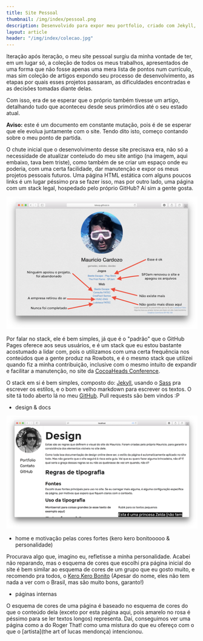```yaml
---
title: Site Pessoal
thumbnail: /img/index/pessoal.png
description: Desenvolvido para expor meu portfolio, criado com Jekyll, hospedado pelo GitHub Pages. Quer entender melhor como o desenvolvi? Dá uma olhada aí
layout: article
header: "/img/index/colecao.jpg"
---
```

Iteração após iteração, o meu site pessoal surgiu da minha vontade de ter, em um lugar só, a coleção de todos os meus trabalhos, 
apresentados de uma forma que não fosse apenas uma mera lista de pontos num currículo, mas sim coleção de artigos expondo seu processo
de desenvolvimento, as etapas por quais esses projetos passaram, as dificuldades encontradas e as decisões tomadas diante delas.

Com isso, era de se esperar que o próprio também tivesse um artigo, detalhando tudo que aconteceu desde seus primórdios até o seu estado atual.

**Aviso:** este é um documento em constante mutação, pois é de se esperar que ele evolua juntamente com o site. Tendo dito isto, começo contando
sobre o meu ponto de partida.

O chute inicial que o desenvolvimento desse site precisava era, não só a necessidade de atualizar conteíudo do meu site antigo (na imagem, aqui embaixo, tava bem triste),
como também de se criar um espaço onde eu poderia, com uma certa facilidade, dar manutenção e expor os meus projetos pessoais futuros. Uma página HTML estática com alguns
poucos links é um lugar péssimo pra se fazer isso, mas por outro lado, uma página com um stack legal, hospedado pelo próprio GitHub? Aí sim a gente gosta.

!["Foto da minha página antiga, fundo cinza, alguns poucos links azuis para projetos meus que não estão mais disponíveis na internet"](/img/site-pessoal/old-website.png)

Por falar no stack, ele é bem simples, já que é o "padrão" que o GitHub Pages oferece aos seus usuários, e é um stack que eu estou bastante acostumado a 
lidar com, pois o utilizamos com uma certa frequência nos conteúdos que a gente produz na Rowbots, e é o mesmo stack que utilizei quando fiz a minha
contribuição, inclusive com o mesmo intuito de expandir e facilitar a manutenção, no site da [CocoaHeads Conference](http://cocoaheadsconference.com.br).

O stack em si é bem simples, composto do: [Jekyll](http://jekyllrb.com), usando o [Sass](http://sass-lang.com) pra escrever os estilos, e o bom e velho markdown para escrever os textos.
O site tá todo aberto lá no meu [GitHub](https://github.com/loloop/loloop.github.io). Pull requests são bem vindos :P




- design & docs

!["Foto da minha página antiga, fundo cinza, alguns poucos links azuis para projetos meus que não estão mais disponíveis na internet"](/img/site-pessoal/design-stage.png)


- home e motivação pelas cores fortes (kero kero bonitooooo & personalidade)

Procurava algo que, imagino eu, refletisse a minha personalidade. Acabei não reparando, mas o esquema de cores que escolhi pra página inicial do site é bem similar ao esquema de cores
de um grupo que eu gosto muito, e recomendo pra todos, o [Kero Kero Bonito]() (Apesar do nome, eles não tem nada a ver com o Brasil, mas são muito bons, garanto!)


- páginas internas

O esquema de cores de uma página é baseado no esquema de cores do que o conteúdo dela (exceto por esta página aqui, pois amarelo no rosa é péssimo para se ler textos longos) representa. 
Daí, conseguimos ver uma página como a do Roger That! como uma mistura do que eu ofereço com o que o [artista](the art of lucas mendonça) intencionou.